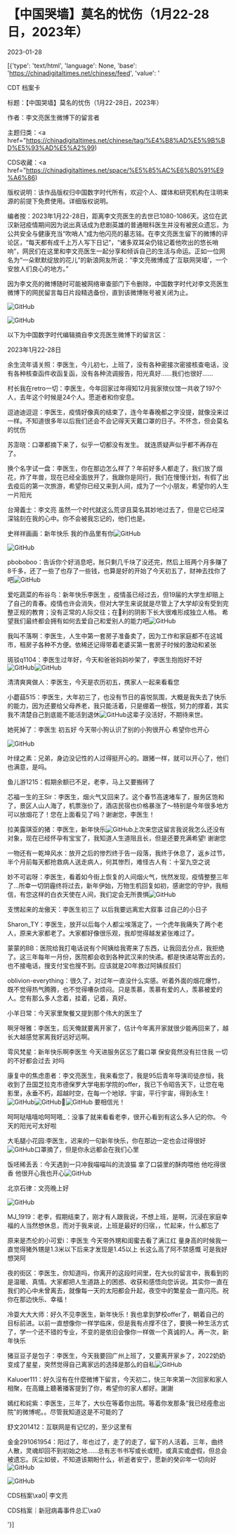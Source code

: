 # 【中国哭墙】莫名的忧伤（1月22-28日，2023年）

2023-01-28

[{'type': 'text/html', 'language': None, 'base': 'https://chinadigitaltimes.net/chinese/feed', 'value': '

CDT 档案卡

标题：【中国哭墙】莫名的忧伤（1月22-28日，2023年）

作者：李文亮医生微博下的留言者

主题归类：<a href="https://chinadigitaltimes.net/chinese/tag/%E4%B8%AD%E5%9B%BD%E5%93%AD%E5%A2%99)

CDS收藏：<a href="https://chinadigitaltimes.net/space/%E5%85%AC%E6%B0%91%E9%A6%86)

版权说明：该作品版权归中国数字时代所有，欢迎个人、媒体和研究机构在注明来源的前提下免费使用。详细版权说明。





编者按：2023年1月22-28日，距离李文亮医生的去世已1080-1086天。这位在武汉新冠疫情期间因为说出真话成为悲剧英雄的普通眼科医生并没有被民众遗忘，为公共安全与健康充当“吹哨人”成为他闪亮的墓志铭。在李文亮医生留下的微博的评论区，“每天都有成千上万人写下日记”，“诸多双耳朵仍铭记着他吹出的悠长哨响”，网民们在这里和李文亮医生一起分享和倾诉自己的生活与命运。正如一位网名为“一朵默默绽放的花儿”的新浪网友所说：“李文亮微博成了‘互联网哭墙’，一个安放人们良心的地方。”

因为李文亮的微博随时可能被网络审查部门下令删除，中国数字时代对李文亮医生微博下的网民留言每日片段精选备份，直到该微博账号被关闭为止。

![GitHub](https://chinadigitaltimes.net/chinese/files/2020/03/Screenshot-2020-03-13-10.48.21.png)

![GitHub](https://chinadigitaltimes.net/chinese/files/2020/03/Screenshot-2020-03-15-11.01.33.png)

以下为中国数字时代编辑摘自李文亮医生微博下的留言区：

2023年1月22-28日

余生流年请关照：李医生，今儿初七，上班了，没有各种密接次密接核查电话，没有各种核查函件收函复函，没有各种流调报告，阳光真好……我们也很好……

村长我在retro一切：李医生，今年回家过年得知12月我家殡仪馆一共收了197个人，去年这个时候是24个人。愿逝者和你安息。

逗迪迪逗逗：李医生，疫情好像真的结束了，连今年春晚都之字没提，就像没来过一样。不知道很多年以后我们还会不会记得天天戴口罩的日子。不怀念，但会莫名的忧伤

苏澎晓：口罩都摘下来了，似乎一切都没有发生。 就连质疑声似乎都不再存在了。

换个名字试一盘：李医生，你在那边怎么样了？年前好多人都走了，我们放了烟花，炸了年兽，现在已经全面放开了，我跟你是同行，我们在慢慢计划，有假了出去疫后的第一次旅游，希望你已经又来到人间，成为了一个小朋友，希望你的人生一片阳光

台灣義士：李文亮 虽然一个时代就这么荒谬且莫名其妙地过去了，但是它已经深深铭刻在我的心中。你不会被我忘记的，他们也是。

史祥祥画画：新年快乐 我的作品里有你![GitHub](https://chinadigitaltimes.net/chinese/files/2023/01/post-692342-63d55d24cee9e.png)

![GitHub](https://chinadigitaltimes.net/chinese/files/2023/01/image-1674742779299.png)

pboboboo：告诉你个好消息吧，账只剩几千块了没还完，然后上班两个月多赚了8千多，还了一些了也存了一些钱，也算是好的开始了今天初五了，财神去找你了吧![GitHub](https://chinadigitaltimes.net/chinese/files/2023/01/post-692342-63d55d24d93f8.png)

爱吃蔬菜的布谷鸟：新年快乐李医生 ，疫情虽已经过去，但19届的大学生却赔上了自己的青春。疫情也许会消失，但对大学生来说就是尽管上了大学却没有受到完整正规的教育；没有正常的人际交往；在👊利的阴影下长大很难形成独立人格。  希望我们最终都会拥有如何去爱自己和爱别人的能力吧![GitHub](https://chinadigitaltimes.net/chinese/files/2023/01/post-692342-63d55d24e2fc8.png)

我叫不落啊：李医生，人生中第一套房子准备卖了，因为工作和家庭都不在这城市，租房子各种不方便。依稀还记得带着老婆买第一套房子时候的激动和紧张

斑驳q1104：李医生过年好，今天和爸爸妈妈吵架了，李医生抱抱好不好![GitHub](https://chinadigitaltimes.net/chinese/files/2023/01/post-692342-63d55d24ec822.png)![GitHub](https://chinadigitaltimes.net/chinese/files/2023/01/post-692342-63d55d24ec822.png)

清清爽爽做人：李医生，今天是农历初五，携家人一起来看看您

小蘑菇515：李医生，大年初三了，也没有节日的喜悦氛围，大概是我失去了快乐的能力，因为还要给父母养老，我只能活着，只是绷着一根弦，努力的撑着，其实我不清楚自己到底能不能活到退休![GitHub](https://chinadigitaltimes.net/chinese/files/2023/01/post-692342-63d55d24e2fc8.png)这辈子没活好，不期待来世。

她死掉了：李医生 初五好 今天带小狗认识了别的小狗很开心 希望你也开心

![GitHub](https://chinadigitaltimes.net/chinese/files/2023/01/image-1674744223071.png)

叶绿之素：兄弟，身边没记性的人过得挺开心的。跟猪一样，就可以开心了，他们也满意，是吗。

鱼儿游1215：假期余额已不足，老李，马上又要搬砖了

芯福一生的王Sir：李医生，烟火气又回来了。这个春节高速堵车了，服务区饱和了，景区人山人海了，机票涨价了，酒店民宿也价格暴涨了～特别是今年很多地方可以放烟花了！您在上面看见了吗？谢谢您，李医生！

拉美露琪亚的猪：李医生，新年快乐![GitHub](https://chinadigitaltimes.net/chinese/files/2023/01/post-692342-63d55d24cee9e.png)上次来您这留言我说我怎么还没有对象，现在已经怀孕有宝宝了，我知道人生道阻且长，但是还要充满希望! 谢谢您

一物还有一乾坤风水：放开之后的惨烈终于告一段落，我终于休息了，返乡过节，半个月前每天都抢救病人送走病人，何其惨烈，难怪古人有：十室九空之说

妙不可岩呀：李医生，看着如今街上恢复的人间烟火气，恍然发现，疫情整整三年了…所幸一切阴霾终将过去，新年伊始，万物生机回复如初，感谢您的守护，我相信，有您这样的白衣天使在人间，我们定会无所畏惧![GitHub](https://chinadigitaltimes.net/chinese/files/2023/01/post-692342-63d55d251fa99.png)

支愣起来的龙傲天：李医生初三了 以后我要远离宏大叙事 过自己的小日子

Sharon_TY：李医生，放开以后每个人都尘埃落定了，一个虎年我痛失了两个老人，原来大家都老了。大家都好像很乐观，我却觉得越发紧张难过了。

蒙蒙的BB：医院给我打电话说有个阿姨给我寄来了东西，让我回去分点，我拒绝了。这三年每年一月份，医院都会收到各种武汉来的快递。都是快递站寄出去的，也不接电话，搜支付宝也搜不到。应该就是20年救过阿姨叔叔们

oblivion-everything：很久了，对过年一直没什么实感。听着外面的烟花爆竹，既不觉得热气腾腾，也不觉得嘈杂烦闷。只是羡慕，羡慕有爱的人，羡慕被爱的人。您有那么多人念着，挂着，记着，真好。

小羊日常：今天家里聚餐又提到那个伟大的医生了

啊牙呀雅：李医生，后天俺就要离开家了，估计今年离开家就很少能再回来了，越长大越感觉家离我好远好远啊。

雩风梵星：新年快乐啊李医生 今天进服务区忘了戴口罩 保安竟然没有拦住我 一切的不好都会过去 对吗

康复中的焦虑患者：李文亮医生，我来看您了，我是95后青年导演司徒彦恒，我收到了丑国芝拉克市德保罗大学电影学院的offer，我已下令昭告天下，让您在电影里，永垂不朽，超越时空，在每一个地球、宇宙，平行宇宙，得到永生！![GitHub](https://chinadigitaltimes.net/chinese/files/2023/01/post-692342-63d55d24cee9e.png)![GitHub](https://chinadigitaltimes.net/chinese/files/2023/01/post-692342-63d55d2534427.png)🙏![GitHub](https://chinadigitaltimes.net/chinese/files/2023/01/post-692342-63d55d253f005.png) 要相信光！

呵呵哒嘻嘻哈呵呵嗒_：没事了就来看看老李，很开心看到有这么多人记的你。 今天的阳光可太好啦

大毛腿小花园:李医生，迟来的一句新年快乐，你在那边一定也会过得很好![GitHub](https://chinadigitaltimes.net/chinese/files/2023/01/post-692342-63d55d24cee9e.png)口罩摘了，但是你永远都会在我们心里

饭呸稀丢丢：今天遇到一只冲我喵喵叫的流浪猫 拿了口袋里的酥肉喂他 他吃得很香 他很开心我也开心![GitHub](https://chinadigitaltimes.net/chinese/files/2023/01/post-692342-63d55d2552d1d.gif)

北京石律：文亮晚上好

![GitHub](https://chinadigitaltimes.net/chinese/files/2023/01/image-1674785675090.png)

MJ_1919：老李，假期结束了，刚才有人跟我说，不想上班，是啊，沉浸在家庭幸福的人当然想休息，而对于我来说，上班是最好的归宿，，忙起来，什么都忘了

原来是杰伦的小可爱i：李医生 今天带外甥和闺蜜去看了满江红 量身高的时候我一直觉得猪外甥是1.3米以下后来才发现是1.45以上 长这么高了阿不禁感慨 可是我好想哭阿

夜的街区：李医生，你知道吗，你离开的这段时间里，在大伙的留言中，我看到的是温暖、真情。大家都把人生道路上的困惑、收获和感悟向您诉说。其实你一直在我们的心中未曾离去，就像每一天的太阳都会升起，夜空中的繁星会一直闪亮。祝你在那边快乐、幸福！

冷耍大大大师：好久不见李医生，新年快乐！我也拿到梦校offer了，朝着自己的目标前进。以前一直想像你一样学临床，但是我有点撑不住了，要换一种生活方式了，学一个还不错的专业，不变的是依旧会像你一样做一个真诚的人。再一次，新年快乐

猪豆豆子是包子：李医生，今天我要回广州上班了，又要离开家乡了，2022奶奶变成了星星，突然觉得自己离家远的选择是那么的自私![GitHub](https://chinadigitaltimes.net/chinese/files/2023/01/post-692342-63d55d255c244.png)

Kaluoer111：好久沒有在什麼微博下留言，今天初二，快三年來第一次回家和家人相聚，在高鐵上聽著播客提到了你，希望你的家人都好。謝謝

嫣红和姹紫：李医生，三年了，大伙在等着你出院。等着你发那条“我已经痊愈出院”的微博呢。。尽管我知道这是不可能的了

舒文201412：互联网是有记忆的，至少这里有

金金291061954：阳过了，年也过了，走了的走了，留下的人活着。三年，曲终人散，灵魂却回不到初始之地……总有志书书写或长或短，或真实或虚假，但总会被遗忘。灰尘如彼，不知道该期盼什么，祈逝者安宁，愿新的癸卯年一切向好![GitHub](https://chinadigitaltimes.net/chinese/files/2023/01/post-692342-63d55d2565553.png)



![GitHub](https://chinadigitaltimes.net/chinese/files/2020/03/37-150x150.jpg)

CDS档案\xa0| 李文亮

CDS档案｜新冠病毒事件总汇\xa0

'}]